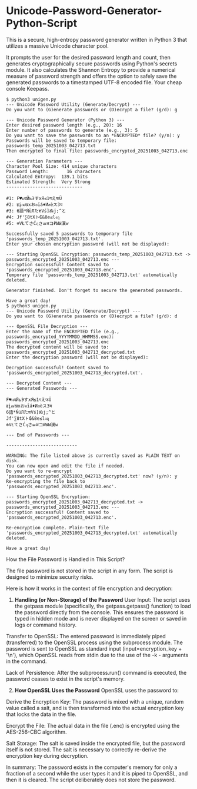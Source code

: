 # Unicode-Password-Generator-Python-Script

This is a secure, high-entropy password generator written in Python 3 that utilizes a massive Unicode character pool.

It prompts the user for the desired password length and count, then generates cryptographically secure passwords using Python's secrets module. It also calculates the Shannon Entropy to provide a numerical measure of password strength and offers the option to safely save the generated passwords to a timestamped UTF-8 encoded file. Your cheap console Keepass.

```
$ python3 unigen.py
--- Unicode Password Utility (Generate/Decrypt) ---
Do you want to (G)enerate passwords or (D)ecrypt a file? (g/d): g

--- Unicode Password Generator (Python 3) ---
Enter desired password length (e.g., 20): 16
Enter number of passwords to generate (e.g., 3): 5
Do you want to save the passwords to an *ENCRYPTED* file? (y/n): y
Passwords will be saved to temporary file: passwords_temp_20251003_042713.txt
Then encrypted to final file: passwords_encrypted_20251003_042713.enc

--- Generation Parameters ---
Character Pool Size: 414 unique characters
Password Length:       16 characters
Calculated Entropy:  139.1 bits
Estimated Strength:  Very Strong
-----------------------------

#1: F♥ผदЙьЭすxЯ≤1गえफÜ
#2: हįณखxおอīá♦Иสèス3य
#3: 6語*ŃüЛたशVś]ぬj;^と
#4: Jf'∑8tХト₲&8е≤lงฤ
#5: ❄VŁてさĆฦさฒअコ₽ЫЫ漢w

Successfully saved 5 passwords to temporary file 'passwords_temp_20251003_042713.txt'.
Enter your chosen encryption password (will not be displayed): 

--- Starting OpenSSL Encryption: passwords_temp_20251003_042713.txt -> passwords_encrypted_20251003_042713.enc ---
Encryption successful! Content saved to 'passwords_encrypted_20251003_042713.enc'.
Temporary file 'passwords_temp_20251003_042713.txt' automatically deleted.

Generator finished. Don't forget to secure the generated passwords.

Have a great day!
$ python3 unigen.py
--- Unicode Password Utility (Generate/Decrypt) ---
Do you want to (G)enerate passwords or (D)ecrypt a file? (g/d): d

--- OpenSSL File Decryption ---
Enter the name of the ENCRYPTED file (e.g., passwords_encrypted_YYYYMMDD_HHMMSS.enc): passwords_encrypted_20251003_042713.enc
The decrypted content will be saved to: passwords_encrypted_20251003_042713_decrypted.txt
Enter the decryption password (will not be displayed): 

Decryption successful! Content saved to 'passwords_encrypted_20251003_042713_decrypted.txt'.

--- Decrypted Content ---
--- Generated Passwords ---

F♥ผदЙьЭすxЯ≤1गえफÜ
हįณखxおอīá♦Иสèス3य
6語*ŃüЛたशVś]ぬj;^と
Jf'∑8tХト₲&8е≤lงฤ
❄VŁてさĆฦさฒअコ₽ЫЫ漢w

--- End of Passwords ---

---------------------------

WARNING: The file listed above is currently saved as PLAIN TEXT on disk.
You can now open and edit the file if needed.
Do you want to re-encrypt 'passwords_encrypted_20251003_042713_decrypted.txt' now? (y/n): y
Re-encrypting the file back to 'passwords_encrypted_20251003_042713.enc'.

--- Starting OpenSSL Encryption: passwords_encrypted_20251003_042713_decrypted.txt -> passwords_encrypted_20251003_042713.enc ---
Encryption successful! Content saved to 'passwords_encrypted_20251003_042713.enc'.

Re-encryption complete. Plain-text file 'passwords_encrypted_20251003_042713_decrypted.txt' automatically deleted.

Have a great day!

```

How the File Password is Handled in This Script?

The file password is not stored in the script in any form. The script is designed to minimize security risks.

Here is how it works in the context of file encryption and decryption:

1. **Handling (or Non-Storage) of the Password**
User Input: The script uses the getpass module (specifically, the getpass.getpass() function) to load the password directly from the console. This ensures the password is typed in hidden mode and is never displayed on the screen or saved in logs or command history.

Transfer to OpenSSL: The entered password is immediately piped (transferred) to the OpenSSL process using the subprocess module. The password is sent to OpenSSL as standard input (input=encryption_key + '\n'), which OpenSSL reads from stdin due to the use of the -k - arguments in the command.

Lack of Persistence: After the subprocess.run() command is executed, the password ceases to exist in the script's memory.

2. **How OpenSSL Uses the Password**
OpenSSL uses the password to:

Derive the Encryption Key: The password is mixed with a unique, random value called a salt, and is then transformed into the actual encryption key that locks the data in the file.

Encrypt the File: The actual data in the file (.enc) is encrypted using the AES-256-CBC algorithm.

Salt Storage: The salt is saved inside the encrypted file, but the password itself is not stored. The salt is necessary to correctly re-derive the encryption key during decryption.

In summary: The password exists in the computer's memory for only a fraction of a second while the user types it and it is piped to OpenSSL, and then it is cleared. The script deliberately does not store the password.
